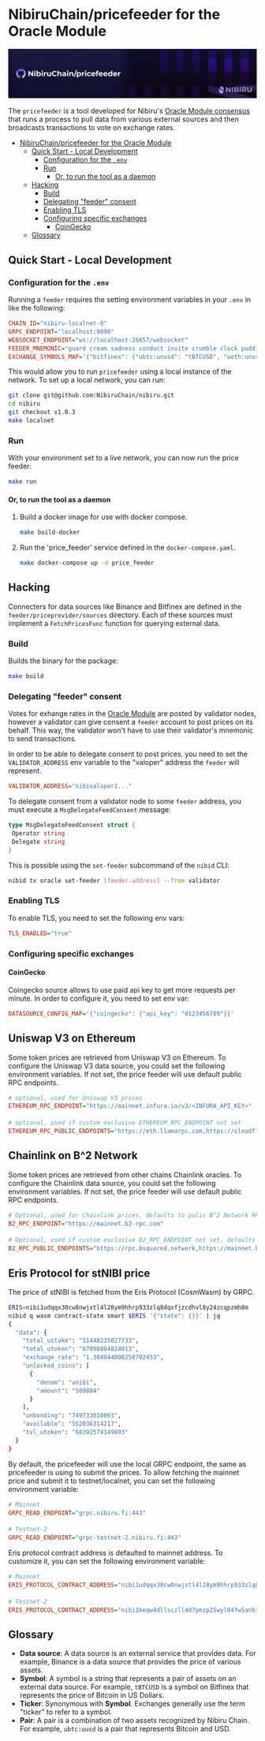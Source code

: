# NibiruChain/pricefeeder for the Oracle Module

<img src="./repo-banner.png">

The `pricefeeder` is a tool developed for Nibiru's [Oracle Module consensus](https://nibiru.fi/docs/ecosystem/oracle/) that runs a process to pull data from various external sources and then broadcasts transactions to vote on exchange rates.

- [NibiruChain/pricefeeder for the Oracle Module](#nibiruchainpricefeeder-for-the-oracle-module)
  - [Quick Start - Local Development](#quick-start---local-development)
    - [Configuration for the `.env`](#configuration-for-the-env)
    - [Run](#run)
      - [Or, to run the tool as a daemon](#or-to-run-the-tool-as-a-daemon)
  - [Hacking](#hacking)
    - [Build](#build)
    - [Delegating "feeder" consent](#delegating-feeder-consent)
    - [Enabling TLS](#enabling-tls)
    - [Configuring specific exchanges](#configuring-specific-exchanges)
      - [CoinGecko](#coingecko)
  - [Glossary](#glossary)

## Quick Start - Local Development

### Configuration for the `.env`

Running a `feeder` requires the setting environment variables in your `.env` in like the following:

```ini
CHAIN_ID="nibiru-localnet-0"
GRPC_ENDPOINT="localhost:9090"
WEBSOCKET_ENDPOINT="ws://localhost:26657/websocket"
FEEDER_MNEMONIC="guard cream sadness conduct invite crumble clock pudding hole grit liar hotel maid produce squeeze return argue turtle know drive eight casino maze host"
EXCHANGE_SYMBOLS_MAP='{"bitfinex": {"ubtc:unusd": "tBTCUSD", "ueth:unusd": "tETHUSD", "uusd:unusd": "tUSTUSD"}}'
```

This would allow you to run `pricefeeder` using a local instance of the network. To set up a local network, you can run:

```bash
git clone git@github.com:NibiruChain/nibiru.git
cd nibiru
git checkout v1.0.3
make localnet
```

### Run

With your environment set to a live network, you can now run the price feeder:

```sh
make run
```

#### Or, to run the tool as a daemon

1. Build a docker image for use with docker compose.

    ```bash
    make build-docker
    ```

2. Run the 'price_feeder' service defined in the `docker-compose.yaml`.

    ```bash
    make docker-compose up -d price_feeder
    ```

## Hacking

Connecters for data sources like Binance and Bitfinex are defined in the `feeder/priceprovider/sources` directory. Each of these sources must implement a `FetchPricesFunc` function for querying external data.

### Build

Builds the binary for the package:

```sh
make build
```

### Delegating "feeder" consent

Votes for exhange rates in the [Oracle Module](https://nibiru.fi/docs/ecosystem/oracle/) are posted by validator nodes, however a validator can give consent a `feeder` account to post prices on its behalf. This way, the validator won't have to use their validator's mnemonic to send transactions.  

In order to be able to delegate consent to post prices, you need to set the
`VALIDATOR_ADDRESS` env variable to the "valoper" address the `feeder` will represent.

```ini
VALIDATOR_ADDRESS="nibivaloper1..."
```

To delegate consent from a validator node to some `feeder` address, you must execute a `MsgDelegateFeedConsent` message:

```go
type MsgDelegateFeedConsent struct {
 Operator string 
 Delegate string
}
```

This is possible using the `set-feeder` subcommand of the `nibid` CLI:

```bash
nibid tx oracle set-feeder [feeder-address] --from validator
```

### Enabling TLS

To enable TLS, you need to set the following env vars:

```ini
TLS_ENABLED="true"
```

### Configuring specific exchanges

#### CoinGecko

Coingecko source allows to use paid api key to get more requests per minute. In order to configure it,
you need to set env var:

```ini
DATASOURCE_CONFIG_MAP='{"coingecko": {"api_key": "0123456789"}}'
```

## Uniswap V3 on Ethereum

Some token prices are retrieved from Uniswap V3 on Ethereum. 
To configure the Uniswap V3 data source, you could set the following environment variables.
If not set, the price feeder will use default public RPC endpoints.

```ini
# optional, used for Uniswap V3 prices
ETHEREUM_RPC_ENDPOINT="https://mainnet.infura.io/v3/<INFURA_API_KEY>"

# optional, used if custom exclusive ETHEREUM_RPC_ENDPOINT not set 
ETHEREUM_RPC_PUBLIC_ENDPOINTS="https://eth.llamarpc.com,https://cloudflare-eth.com/,https://rpc.flashbots.net/"
```

## Chainlink on B^2 Network

Some token prices are retrieved from other chains Chainlink oracles.
To configure the Chainlink data source, you could set the following environment variables.
If not set, the price feeder will use default public RPC endpoints.

```ini
# Optional, used for Chainlink prices, defaults to pulic B^2 Network RPC endpoints
B2_RPC_ENDPOINT="https://mainnet.b2-rpc.com"

# Optional, used if custom exclusive B2_RPC_ENDPOINT not set, defaults to public endpoints (see in the code)
B2_RPC_PUBLIC_ENDPOINTS="https://rpc.bsquared.network,https://mainnet.b2-rpc.com"
```

## Eris Protocol for stNIBI price

The price of stNIBI is fetched from the Eris Protocol (CosmWasm) by GRPC.

```bash
ERIS=nibi1udqqx30cw8nwjxtl4l28ym9hhrp933zlq8dqxfjzcdhvl8y24zcqpzmh8m
nibid q wasm contract-state smart $ERIS '{"state": {}}' | jq
{
  "data": {
    "total_ustake": "51448235827733",
    "total_utoken": "67090804824813",
    "exchange_rate": "1.304044808250702453",
    "unlocked_coins": [
      {
        "denom": "unibi",
        "amount": "509884"
      }
    ],
    "unbonding": "749733010863",
    "available": "552036314217",
    "tvl_utoken": "68392574149893"
  }
}
```

By default, the pricefeeder will use the local GRPC endpoint, the same as pricefeeder is using to submit the prices.
To allow fetching the mainnet price and submit it to testnet/localnet, you can set the following environment variable:

```ini
# Mainnet
GRPC_READ_ENDPOINT="grpc.nibiru.fi:443"

# Testnet-2
GRPC_READ_ENDPOINT="grpc-testnet-2.nibiru.fi:443"
```

Eris protocol contract address is defaulted to mainnet address.
To customize it, you can set the following environment variable:

```ini
# Mainnet
ERIS_PROTOCOL_CONTRACT_ADDRESS="nibi1udqqx30cw8nwjxtl4l28ym9hhrp933zlq8dqxfjzcdhvl8y24zcqpzmh8m"

# Testnet-2
ERIS_PROTOCOL_CONTRACT_ADDRESS="nibi1keqw4dllsczlldd7pmzp25wyl04fw5anh3wxljhg4fjuqj9xnxuqa82rpg"
```

## Glossary

- **Data source**: A data source is an external service that provides data. For example, Binance is a data source that provides the price of various assets.
- **Symbol**: A symbol is a string that represents a pair of assets on an external data source. For example, `tBTCUSD` is a symbol on Bitfinex that represents the price of Bitcoin in US Dollars.
- **Ticker**: Synonymous with **Symbol**. Exchanges generally use the term "ticker" to refer to a symbol.
- **Pair**: A pair is a combination of two assets recognized by Nibiru Chain. For example, `ubtc:uusd` is a pair that represents Bitcoin and USD.
